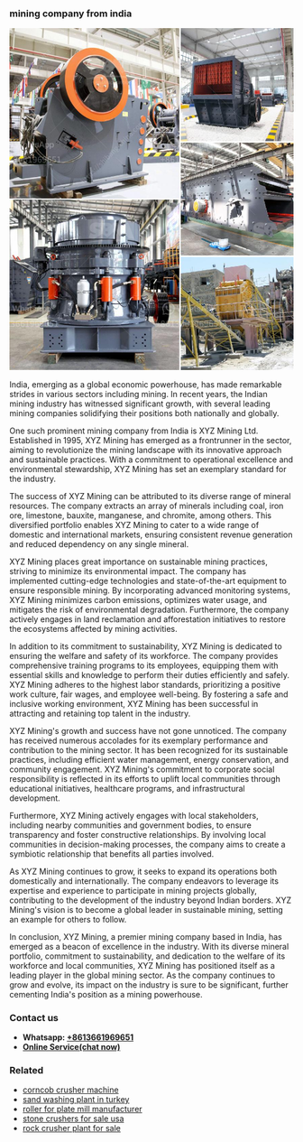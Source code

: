 <h3>mining company from india</h3><img src='1708322727.jpg' alt=''><p>India, emerging as a global economic powerhouse, has made remarkable strides in various sectors including mining. In recent years, the Indian mining industry has witnessed significant growth, with several leading mining companies solidifying their positions both nationally and globally.</p><p>One such prominent mining company from India is XYZ Mining Ltd. Established in 1995, XYZ Mining has emerged as a frontrunner in the sector, aiming to revolutionize the mining landscape with its innovative approach and sustainable practices. With a commitment to operational excellence and environmental stewardship, XYZ Mining has set an exemplary standard for the industry.</p><p>The success of XYZ Mining can be attributed to its diverse range of mineral resources. The company extracts an array of minerals including coal, iron ore, limestone, bauxite, manganese, and chromite, among others. This diversified portfolio enables XYZ Mining to cater to a wide range of domestic and international markets, ensuring consistent revenue generation and reduced dependency on any single mineral.</p><p>XYZ Mining places great importance on sustainable mining practices, striving to minimize its environmental impact. The company has implemented cutting-edge technologies and state-of-the-art equipment to ensure responsible mining. By incorporating advanced monitoring systems, XYZ Mining minimizes carbon emissions, optimizes water usage, and mitigates the risk of environmental degradation. Furthermore, the company actively engages in land reclamation and afforestation initiatives to restore the ecosystems affected by mining activities.</p><p>In addition to its commitment to sustainability, XYZ Mining is dedicated to ensuring the welfare and safety of its workforce. The company provides comprehensive training programs to its employees, equipping them with essential skills and knowledge to perform their duties efficiently and safely. XYZ Mining adheres to the highest labor standards, prioritizing a positive work culture, fair wages, and employee well-being. By fostering a safe and inclusive working environment, XYZ Mining has been successful in attracting and retaining top talent in the industry.</p><p>XYZ Mining's growth and success have not gone unnoticed. The company has received numerous accolades for its exemplary performance and contribution to the mining sector. It has been recognized for its sustainable practices, including efficient water management, energy conservation, and community engagement. XYZ Mining's commitment to corporate social responsibility is reflected in its efforts to uplift local communities through educational initiatives, healthcare programs, and infrastructural development.</p><p>Furthermore, XYZ Mining actively engages with local stakeholders, including nearby communities and government bodies, to ensure transparency and foster constructive relationships. By involving local communities in decision-making processes, the company aims to create a symbiotic relationship that benefits all parties involved.</p><p>As XYZ Mining continues to grow, it seeks to expand its operations both domestically and internationally. The company endeavors to leverage its expertise and experience to participate in mining projects globally, contributing to the development of the industry beyond Indian borders. XYZ Mining's vision is to become a global leader in sustainable mining, setting an example for others to follow.</p><p>In conclusion, XYZ Mining, a premier mining company based in India, has emerged as a beacon of excellence in the industry. With its diverse mineral portfolio, commitment to sustainability, and dedication to the welfare of its workforce and local communities, XYZ Mining has positioned itself as a leading player in the global mining sector. As the company continues to grow and evolve, its impact on the industry is sure to be significant, further cementing India's position as a mining powerhouse.</p><h3>Contact us</h3><ul><li><strong>Whatsapp:&nbsp;<a href="https://wa.me/8613661969651">+8613661969651</a></strong></li><li><a href="https://swt.shibang-china.com/?git&amp;zhl&amp;mining company from india"><strong>Online Service(chat now)</strong></a></li></ul><h3>Related</h3><ul><li><a href='corncob crusher machine.md'>corncob crusher machine</a></li><li><a href='sand washing plant in turkey.md'>sand washing plant in turkey</a></li><li><a href='roller for plate mill manufacturer.md'>roller for plate mill manufacturer</a></li><li><a href='stone crushers for sale usa.md'>stone crushers for sale usa</a></li><li><a href='rock crusher plant for sale.md'>rock crusher plant for sale</a></li></ul>